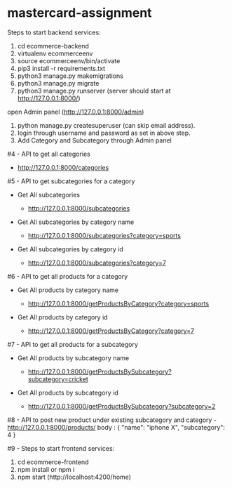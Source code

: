 # mastercard-assignment

Steps to start backend services:
1) cd ecommerce-backend
2) virtualenv ecommerceenv
3) source ecommerceenv/bin/activate
4) pip3 install -r requirements.txt
5) python3 manage.py makemigrations
6) python3 manage.py migrate
7) python3 manage.py runserver (server should start at http://127.0.0.1:8000/)

open Admin panel (http://127.0.0.1:8000/admin)
1) python manage.py createsuperuser (can skip email address).
2) login through username and password as set in above step.
3) Add Category and Subcategory through Admin panel

#4 - API to get all categories 
   - http://127.0.0.1:8000/categories

#5 - API to get subcategories for a category 
   * Get All subcategories
      - http://127.0.0.1:8000/subcategories
   
   * Get All subcategories by category name
      - http://127.0.0.1:8000/subcategories?category=sports
      
   * Get All subcategories by category id
      - http://127.0.0.1:8000/subcategories?category=7
      
#6 - API to get all products for a category
   * Get All products by category name
      - http://127.0.0.1:8000/getProductsByCategory?category=sports
      
   * Get All products by category id
      - http://127.0.0.1:8000/getProductsByCategory?category=7
      
#7 - API to get all products for a subcategory
   * Get All products by subcategory name
      - http://127.0.0.1:8000/getProductsBySubcategory?subcategory=cricket
    
   * Get All products by subcategory id
      - http://127.0.0.1:8000/getProductsBySubcategory?subcategory=2
      
#8 - API to post new product under existing subcategory and category
      - http://127.0.0.1:8000/products/ 
        body : {
                  "name": "iphone X",
                  "subcategory": 4
               }
 
#9 - 
Steps to start frontend services:
1) cd ecommerce-frontend
2) npm install or npm i
3) npm start 
(http://localhost:4200/home)

